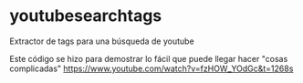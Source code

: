# youtubesearchtags
Extractor de tags para una búsqueda de youtube

Este código se hizo para demostrar lo fácil que puede llegar hacer "cosas complicadas" 
https://www.youtube.com/watch?v=fzHOW_YOdGc&t=1268s
